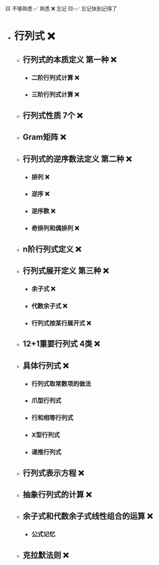 🟨 不够熟悉  ✅ 熟悉  ❌ 忘记  🟨-✅ 忘记快到记得了


- # 行列式 ❌

  - ## 行列式的本质定义 第一种 ❌
    - ### 二阶行列式计算 ❌
    - ### 三阶行列式计算 ❌

  - ## 行列式性质 7个 ❌

  - ## Gram矩阵 ❌

  - ## 行列式的逆序数法定义 第二种 ❌
    - ### 排列 ❌
    - ### 逆序 ❌
    - ### 逆序数 ❌
    - ### 奇排列和偶排列 ❌

  - ## n阶行列式定义 ❌

  - ## 行列式展开定义 第三种 ❌
    - ### 余子式 ❌
    - ### 代数余子式 ❌
    - ### 行列式按某行展开式 ❌
  - ## 12+1重要行列式 4类 ❌
  - ## 具体行列式 ❌
    - ### 行列式取常数项的做法
    - ### 爪型行列式
    - ### 行和相等行列式
    - ### X型行列式
    - ### 递推行列式
  - ## 行列式表示方程 ❌
  - ## 抽象行列式的计算 ❌
  - ## 余子式和代数余子式线性组合的运算 ❌
    - ### 公式记忆
  - ## 克拉默法则 ❌

